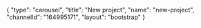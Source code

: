 {
    "type": "carousel",
    "title": "New project",
    "name": "new-project",
    "channelId": "164995171",
    "layout": "bootstrap"
}